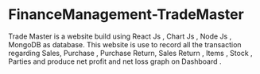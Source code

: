 # FinanceManagement-TradeMaster
Trade Master is a website build using React Js , Chart Js , Node Js , MongoDB as database. This website is use to record all the transaction regarding Sales, Purchase , Purchase Return, Sales Return , Items , Stock , Parties and produce net profit and net loss graph on Dashboard . 

